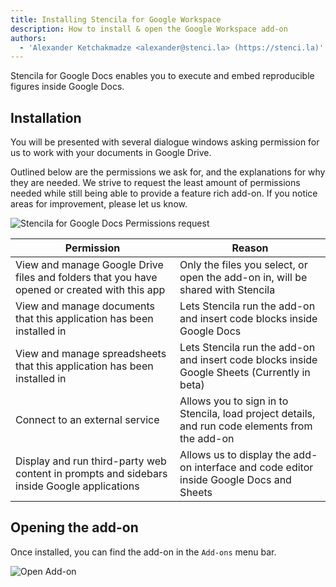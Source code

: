 ```yaml
---
title: Installing Stencila for Google Workspace
description: How to install & open the Google Workspace add-on
authors:
  - 'Alexander Ketchakmadze <alexander@stenci.la> (https://stenci.la)'
---
```


Stencila for Google Docs enables you to execute and embed reproducible figures inside Google Docs.

## Installation

You will be presented with several dialogue windows asking permission for us to work with your documents in Google Drive.

Outlined below are the permissions we ask for, and the explanations for why they are needed.
We strive to request the least amount of permissions needed while still being able to provide
a feature rich add-on. If you notice areas for improvement, please let us know.

![Stencila for Google Docs Permissions request](https://user-images.githubusercontent.com/1646307/109692342-6792a600-7b56-11eb-86f1-730d92ae9417.png)

| Permission                                                                                   | Reason                                                                                         |
| -------------------------------------------------------------------------------------------- | ---------------------------------------------------------------------------------------------- |
| View and manage Google Drive files and folders that you have opened or created with this app | Only the files you select, or open the add-on in, will be shared with Stencila                 |
| View and manage documents that this application has been installed in                        | Lets Stencila run the add-on and insert code blocks inside Google Docs                         |
| View and manage spreadsheets that this application has been installed in                     | Lets Stencila run the add-on and insert code blocks inside Google Sheets (Currently in beta)   |
| Connect to an external service                                                               | Allows you to sign in to Stencila, load project details, and run code elements from the add-on |
| Display and run third-party web content in prompts and sidebars inside Google applications   | Allows us to display the add-on interface and code editor inside Google Docs and Sheets        |

## Opening the add-on

Once installed, you can find the add-on in the `Add-ons` menu bar.

![Open Add-on](https://user-images.githubusercontent.com/1646307/106334554-eb582a80-6258-11eb-9027-71239e16151f.png)
